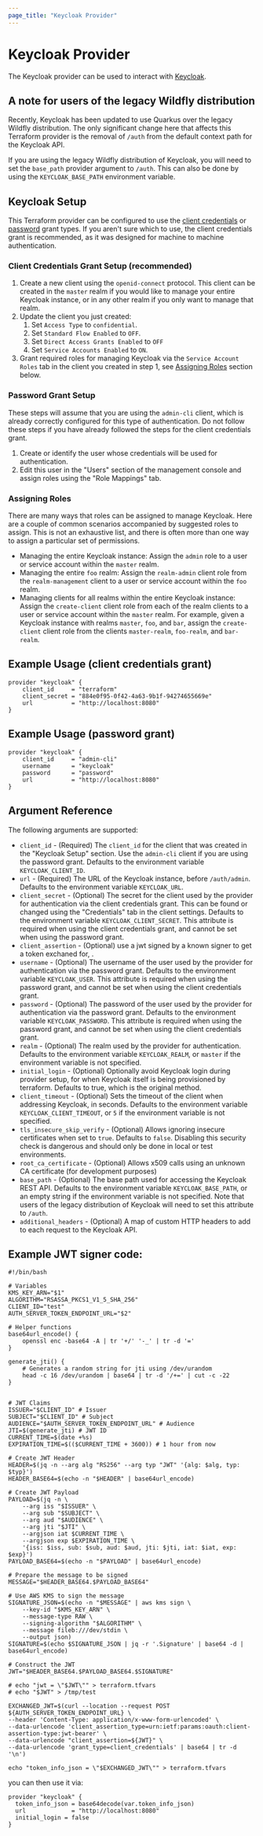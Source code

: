 ```yaml
---
page_title: "Keycloak Provider"
---
```


# Keycloak Provider

The Keycloak provider can be used to interact with [Keycloak](https://www.keycloak.org/).

## A note for users of the legacy Wildfly distribution

Recently, Keycloak has been updated to use Quarkus over the legacy Wildfly distribution. The only significant change here
that affects this Terraform provider is the removal of `/auth` from the default context path for the Keycloak API.

If you are using the legacy Wildfly distribution of Keycloak, you will need to set the `base_path` provider argument to
`/auth`. This can also be done by using the `KEYCLOAK_BASE_PATH` environment variable.

## Keycloak Setup

This Terraform provider can be configured to use the [client credentials](https://www.oauth.com/oauth2-servers/access-tokens/client-credentials/)
or [password](https://www.oauth.com/oauth2-servers/access-tokens/password-grant/) grant types. If you aren't
sure which to use, the client credentials grant is recommended, as it was designed for machine to machine authentication.

### Client Credentials Grant Setup (recommended)

1. Create a new client using the `openid-connect` protocol. This client can be created in the `master` realm if you would
like to manage your entire Keycloak instance, or in any other realm if you only want to manage that realm.
1. Update the client you just created:
    1. Set `Access Type` to `confidential`.
    1. Set `Standard Flow Enabled` to `OFF`.
    1. Set `Direct Access Grants Enabled` to `OFF`
    1. Set `Service Accounts Enabled` to `ON`.
1. Grant required roles for managing Keycloak via the `Service Account Roles` tab in the client you created in step 1, see [Assigning Roles](#assigning-roles) section below.

### Password Grant Setup

These steps will assume that you are using the `admin-cli` client, which is already correctly configured for this type
of authentication. Do not follow these steps if you have already followed the steps for the client credentials grant.

1. Create or identify the user whose credentials will be used for authentication.
1. Edit this user in the "Users" section of the management console and assign roles using the "Role Mappings" tab.

### Assigning Roles

There are many ways that roles can be assigned to manage Keycloak. Here are a couple of common scenarios accompanied
by suggested roles to assign. This is not an exhaustive list, and there is often more than one way to assign a particular set
of permissions.

- Managing the entire Keycloak instance: Assign the `admin` role to a user or service account within the `master` realm.
- Managing the entire `foo` realm: Assign the `realm-admin` client role from the `realm-management` client to a user or service
account within the `foo` realm.
- Managing clients for all realms within the entire Keycloak instance: Assign the `create-client` client role from each of
the realm clients to a user or service account within the `master` realm. For example, given a Keycloak instance with realms
`master`, `foo`, and `bar`, assign the `create-client` client role from the clients `master-realm`, `foo-realm`, and `bar-realm`.

## Example Usage (client credentials grant)

```hcl
provider "keycloak" {
	client_id     = "terraform"
	client_secret = "884e0f95-0f42-4a63-9b1f-94274655669e"
	url           = "http://localhost:8080"
}
```

## Example Usage (password grant)

```hcl
provider "keycloak" {
	client_id     = "admin-cli"
	username      = "keycloak"
	password      = "password"
	url           = "http://localhost:8080"
}
```

## Argument Reference

The following arguments are supported:

- `client_id` - (Required) The `client_id` for the client that was created in the "Keycloak Setup" section. Use the `admin-cli` client if you are using the password grant. Defaults to the environment variable `KEYCLOAK_CLIENT_ID`.
- `url` - (Required) The URL of the Keycloak instance, before `/auth/admin`. Defaults to the environment variable `KEYCLOAK_URL`.
- `client_secret` - (Optional) The secret for the client used by the provider for authentication via the client credentials grant. This can be found or changed using the "Credentials" tab in the client settings. Defaults to the environment variable `KEYCLOAK_CLIENT_SECRET`. This attribute is required when using the client credentials grant, and cannot be set when using the password grant.
- `client_assertion` - (Optional) use a jwt signed by a known signer to get a token exchaned for, .
- `username` - (Optional) The username of the user used by the provider for authentication via the password grant. Defaults to the environment variable `KEYCLOAK_USER`. This attribute is required when using the password grant, and cannot be set when using the client credentials grant.
- `password` - (Optional) The password of the user used by the provider for authentication via the password grant. Defaults to the environment variable `KEYCLOAK_PASSWORD`. This attribute is required when using the password grant, and cannot be set when using the client credentials grant.
- `realm` - (Optional) The realm used by the provider for authentication. Defaults to the environment variable `KEYCLOAK_REALM`, or `master` if the environment variable is not specified.
- `initial_login` - (Optional) Optionally avoid Keycloak login during provider setup, for when Keycloak itself is being provisioned by terraform. Defaults to true, which is the original method.
- `client_timeout` - (Optional) Sets the timeout of the client when addressing Keycloak, in seconds. Defaults to the environment variable `KEYCLOAK_CLIENT_TIMEOUT`, or `5` if the environment variable is not specified.
- `tls_insecure_skip_verify` - (Optional) Allows ignoring insecure certificates when set to `true`. Defaults to `false`. Disabling this security check is dangerous and should only be done in local or test environments.
- `root_ca_certificate` - (Optional) Allows x509 calls using an unknown CA certificate (for development purposes)
- `base_path` - (Optional) The base path used for accessing the Keycloak REST API.  Defaults to the environment variable `KEYCLOAK_BASE_PATH`, or an empty string if the environment variable is not specified. Note that users of the legacy distribution of Keycloak will need to set this attribute to `/auth`.
- `additional_headers` - (Optional) A map of custom HTTP headers to add to each request to the Keycloak API.



## Example JWT signer code:

```
#!/bin/bash

# Variables
KMS_KEY_ARN="$1"
ALGORITHM="RSASSA_PKCS1_V1_5_SHA_256"
CLIENT_ID="test"
AUTH_SERVER_TOKEN_ENDPOINT_URL="$2"

# Helper functions
base64url_encode() {
    openssl enc -base64 -A | tr '+/' '-_' | tr -d '='
}

generate_jti() {
    # Generates a random string for jti using /dev/urandom
    head -c 16 /dev/urandom | base64 | tr -d '/+=' | cut -c -22
}


# JWT Claims
ISSUER="$CLIENT_ID" # Issuer
SUBJECT="$CLIENT_ID" # Subject
AUDIENCE="$AUTH_SERVER_TOKEN_ENDPOINT_URL" # Audience
JTI=$(generate_jti) # JWT ID
CURRENT_TIME=$(date +%s)
EXPIRATION_TIME=$(($CURRENT_TIME + 3600)) # 1 hour from now

# Create JWT Header
HEADER=$(jq -n --arg alg "RS256" --arg typ "JWT" '{alg: $alg, typ: $typ}')
HEADER_BASE64=$(echo -n "$HEADER" | base64url_encode)

# Create JWT Payload
PAYLOAD=$(jq -n \
    --arg iss "$ISSUER" \
    --arg sub "$SUBJECT" \
    --arg aud "$AUDIENCE" \
    --arg jti "$JTI" \
    --argjson iat $CURRENT_TIME \
    --argjson exp $EXPIRATION_TIME \
    '{iss: $iss, sub: $sub, aud: $aud, jti: $jti, iat: $iat, exp: $exp}')
PAYLOAD_BASE64=$(echo -n "$PAYLOAD" | base64url_encode)

# Prepare the message to be signed
MESSAGE="$HEADER_BASE64.$PAYLOAD_BASE64"

# Use AWS KMS to sign the message
SIGNATURE_JSON=$(echo -n "$MESSAGE" | aws kms sign \
    --key-id "$KMS_KEY_ARN" \
    --message-type RAW \
    --signing-algorithm "$ALGORITHM" \
    --message fileb:///dev/stdin \
    --output json)
SIGNATURE=$(echo $SIGNATURE_JSON | jq -r '.Signature' | base64 -d | base64url_encode)

# Construct the JWT
JWT="$HEADER_BASE64.$PAYLOAD_BASE64.$SIGNATURE"

# echo "jwt = \"$JWT\"" > terraform.tfvars
# echo "$JWT" > /tmp/test

EXCHANGED_JWT=$(curl --location --request POST ${AUTH_SERVER_TOKEN_ENDPOINT_URL} \
--header 'Content-Type: application/x-www-form-urlencoded' \
--data-urlencode 'client_assertion_type=urn:ietf:params:oauth:client-assertion-type:jwt-bearer' \
--data-urlencode "client_assertion=${JWT}" \
--data-urlencode 'grant_type=client_credentials' | base64 | tr -d '\n')

echo "token_info_json = \"$EXCHANGED_JWT\"" > terraform.tfvars
```

you can then use it via:

```
provider "keycloak" {
  token_info_json = base64decode(var.token_info_json)
  url             = "http://localhost:8080"
  initial_login = false
}

```